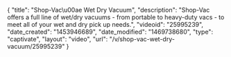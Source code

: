 {
    "title": "Shop-Vac\u00ae Wet Dry Vacuum",
    "description": "Shop-Vac offers a full line of wet\/dry vacuums - from portable to heavy-duty vacs - to meet all of your wet and dry pick up needs.",
    "videoid": "25995239",
    "date_created": "1453946689",
    "date_modified": "1469738680",
    "type": "captivate",
    "layout": "video",
    "url": "\/v\/shop-vac-wet-dry-vacuum\/25995239"
}